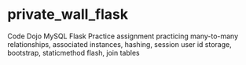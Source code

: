 # private_wall_flask
Code Dojo MySQL Flask Practice assignment practicing many-to-many relationships, associated instances, hashing, session user id storage, bootstrap, staticmethod flash, join tables
